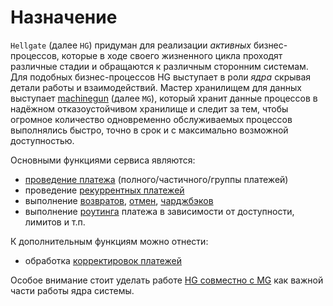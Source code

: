 # Назначение

`Hellgate` (далее `HG`) придуман для реализации _активных_ бизнес-процессов, которые в ходе 
своего жизненного цикла проходят различные стадии и обращаются к различным сторонним системам. 
Для подобных бизнес-процессов HG выступает в роли _ядра_ скрывая детали работы и взаимодействий. 
Мастер хранилищем для данных выступает [machinegun](/docs/machinegun/overview.md) (далее `MG`), 
который хранит данные процессов в надёжном отказоустойчивом хранилище и следит за тем, чтобы 
огромное количество одновременно обслуживаемых процессов выполнялись быстро, точно в срок 
и с максимально возможной доступностью.


Основными функциями сервиса являются:
- [проведение платежа](payment/payment-info.md) (полного/частичного/группы платежей)
- проведение [рекуррентных платежей](recurrent/recurrent-payment-workflow.md)
- выполнение [возвратов](refund/refund-workflow.md), [отмен](payment/cancel-workflow.md), 
[чарджбэков](chargeback/chargeback-workflow.md)
- выполнение [роутинга](payment/step/routing-workflow.md) платежа в зависимости от доступности, 
лимитов и т.п.

К дополнительным функциям можно отнести:
- обработка [корректировок платежей](adjustment/adjustment-workflow.md)

Особое внимание стоит уделать работе [HG совместно с MG](machinegun/hg-mg-workflow.md) 
как важной части работы ядра системы.